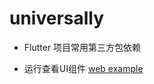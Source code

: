# universally

- Flutter 项目常用第三方包依赖

- 运行查看UI组件 [web example](https://wayaer.github.io/universally/example/app/web/index.html#/)

